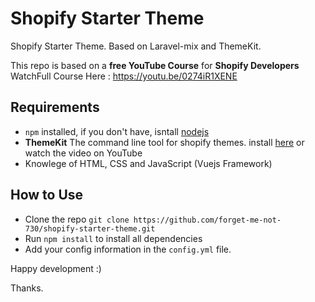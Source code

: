 # Shopify Starter Theme

Shopify Starter Theme.  Based on Laravel-mix and ThemeKit.

This repo is based on a **free YouTube Course** for **Shopify Developers**
WatchFull Course Here : https://youtu.be/0274iR1XENE

## Requirements
* `npm` installed, if you don't have, isntall [nodejs](https://nodejs.org/en/)
* **ThemeKit** The command line tool for shopify themes. install [here](https://shopify.github.io/forget-me-not-730/) or watch the video on YouTube 
* Knowlege of HTML, CSS and JavaScript (Vuejs Framework)


## How to Use
* Clone the repo `git clone https://github.com/forget-me-not-730/shopify-starter-theme.git`
* Run `npm install` to install all dependencies
* Add your config information in the `config.yml` file.



Happy development :) 

Thanks. 
